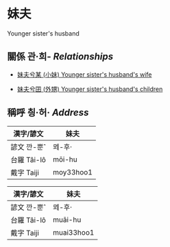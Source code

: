 # 妹夫
Younger sister's husband

## 關係 관·희- _Relationships_

- [妹夫兮某 (小妹) Younger sister's husband's wife](member7.md)

- [妹夫兮囝 (外甥) Younger sister's husband's children](member25.md)



## 稱呼 칑·허· _Address_

漢字/諺文 | 妹夫
--- | ---
諺文 깐-뿐ˆ | ᄆᆀ-후·
台羅 Tâi-lô | mōi-hu
戴字 Taiji | moy33hoo1


漢字/諺文 | 妹夫
--- | ---
諺文 깐-뿐ˆ | ᄆᆀ-후·
台羅 Tâi-lô | muāi-hu
戴字 Taiji | muai33hoo1



